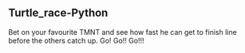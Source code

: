 ## Turtle_race-Python

Bet on your favourite TMNT and see how fast he can get to finish line before the others catch up. Go! Go!! Go!!! 
